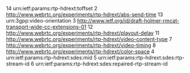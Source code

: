 14 urn:ietf:params:rtp-hdrext:toffset
2 http://www.webrtc.org/experiments/rtp-hdrext/abs-send-time
13 urn:3gpp:video-orientation
3 http://www.ietf.org/id/draft-holmer-rmcat-transport-wide-cc-extensions-01
12 http://www.webrtc.org/experiments/rtp-hdrext/playout-delay
11 http://www.webrtc.org/experiments/rtp-hdrext/video-content-type
7 http://www.webrtc.org/experiments/rtp-hdrext/video-timing
8 http://www.webrtc.org/experiments/rtp-hdrext/color-space
4 urn:ietf:params:rtp-hdrext:sdes:mid
5 urn:ietf:params:rtp-hdrext:sdes:rtp-stream-id
6 urn:ietf:params:rtp-hdrext:sdes:repaired-rtp-stream-id